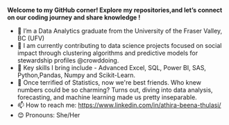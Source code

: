 
**Welcome to my GitHub corner! Explore my repositories,and let’s connect on our coding journey and share knowledge !**

- 🌱 I’m a Data Analytics graduate from the University of the Fraser Valley, BC (UFV)
- 🔭 I am currently contributing to data science projects focused on social impact through clustering algorithms and predictive models for stewardship profiles @crowddoing.
- 🚀 Key skills I bring include - Advanced Excel, SQL, Power BI, SAS, Python,Pandas, Numpy and Scikit-Learn.
- 👯 Once terrified of Statistics, now we're best friends. Who knew numbers could be so charming? Turns out, diving into data analysis, forecasting, and machine learning made us pretty inseparable.
- 📫 How to reach me: https://www.linkedin.com/in/athira-beena-thulasi/
- 😊 Pronouns: She/Her 



